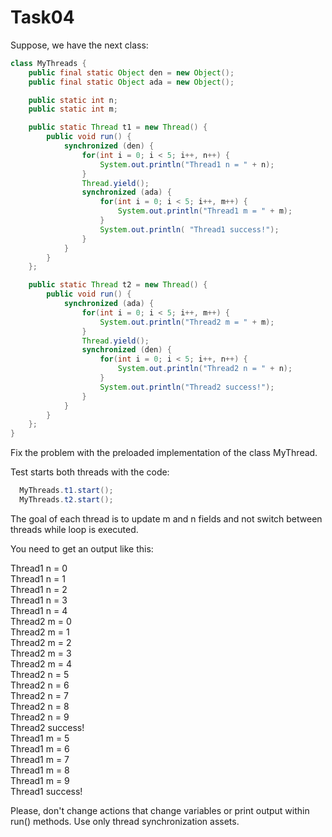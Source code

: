 # Task04

Suppose, we have the next class:

```java
class MyThreads {
    public final static Object den = new Object();
    public final static Object ada = new Object();

    public static int n;
    public static int m;

    public static Thread t1 = new Thread() {
        public void run() {
            synchronized (den) {
                for(int i = 0; i < 5; i++, n++) {
                    System.out.println("Thread1 n = " + n);
                }
                Thread.yield();
                synchronized (ada) {
                    for(int i = 0; i < 5; i++, m++) {
                        System.out.println("Thread1 m = " + m);
                    }
                    System.out.println( "Thread1 success!");
                }
            }
        }
    };

    public static Thread t2 = new Thread() {
        public void run() {
            synchronized (ada) {
                for(int i = 0; i < 5; i++, m++) {
                    System.out.println("Thread2 m = " + m);
                }
                Thread.yield();
                synchronized (den) {
                    for(int i = 0; i < 5; i++, n++) {
                        System.out.println("Thread2 n = " + n);
                    }
                    System.out.println("Thread2 success!");
                }
            }
        }
    };
}
```

Fix the problem with the preloaded implementation of the class MyThread.

Test starts both threads with the code:

```java
  MyThreads.t1.start();
  MyThreads.t2.start();
```

The goal of each thread is to update m and n fields and not switch between threads while loop is executed.

You need to get an output like this:

  Thread1 n = 0 <br />
  Thread1 n = 1 <br />
  Thread1 n = 2 <br />
  Thread1 n = 3 <br />
  Thread1 n = 4 <br />
  Thread2 m = 0 <br />
  Thread2 m = 1 <br />
  Thread2 m = 2 <br />
  Thread2 m = 3 <br />
  Thread2 m = 4 <br />
  Thread2 n = 5 <br />
  Thread2 n = 6 <br />
  Thread2 n = 7 <br />
  Thread2 n = 8 <br />
  Thread2 n = 9 <br />
  Thread2 success! <br />
  Thread1 m = 5 <br />
  Thread1 m = 6 <br />
  Thread1 m = 7 <br />
  Thread1 m = 8 <br />
  Thread1 m = 9 <br />
  Thread1 success! <br />


Please, don't change actions that change variables or print output within run() methods. Use only thread synchronization assets.
